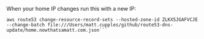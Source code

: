 When your home IP changes run this with a new IP:

```source ~/.cloud_credentials/nowthatsamatt
aws route53 change-resource-record-sets --hosted-zone-id ZLKX5JGAFVCJE --change-batch file:///Users/matt.cupples/github/route53-dns-update/home.nowthatsamatt.com.json```
